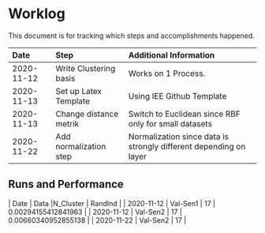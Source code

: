 # Worklog

This document is for tracking which steps and accomplishments happened.

| Date | Step | Additional Information |
|:-----|:-----|:-----------------------|
| 2020-11-12 | Write Clustering basis | Works on 1 Process. |
| 2020-11-13 | Set up Latex Template | Using IEE Github Template |
| 2020-11-13 | Change distance metrik | Switch to Euclidean since RBF only for small datasets |
| 2020-11-22 | Add normalization step | Normalization since data is strongly different depending on layer |




## Runs and Performance
| Date | Data |N_Cluster | RandInd |
| 2020-11-12 | Val-Sen1 | 17 | 0.00294155412841963 |
| 2020-11-12 | Val-Sen2 | 17 | 0.00660340952855138 |
| 2020-11-22 | Val-Sen2 | 17 |